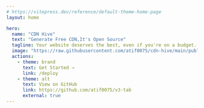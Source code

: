 ```yaml
---
# https://vitepress.dev/reference/default-theme-home-page
layout: home

hero:
  name: "CDN Hive"
  text: "Generate Free CDN,It's Open Source"
  tagline: Your website deserves the best, even if you're on a budget. You can host your CSS, JS files for free. It's Open Source.
  image: "https://raw.githubusercontent.com/atif0075/cdn-hive/main/public/logo.svg"
  actions:
    - theme: brand
      text: Get Started →
      link: /deploy
    - theme: alt
      text: View on GitHub
      link: https://github.com/atif0075/v3-tab
      external: true
---
```


<script setup>
import { VPTeamMembers } from 'vitepress/theme'
const members = [
  {
    avatar: 'https://www.github.com/atif0075.png',
    name: 'M Atif',
    title: 'Creator',
    links: [
      { icon: 'github', link: 'https://github.com/atif0075' },
      { icon: 'linkedin', link: 'https://www.linkedin.com/in/atif0075/' }
    ]
  },
  
]
</script>

<VPTeamMembers size="small" :members="members" />
